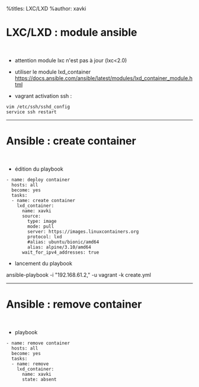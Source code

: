%titles: LXC/LXD
%author: xavki

# LXC/LXD : module ansible

<br>


* attention module lxc n'est pas à jour (lxc<2.0)

* utiliser le module lxd_container
https://docs.ansible.com/ansible/latest/modules/lxd_container_module.html

* vagrant activation ssh :

```
vim /etc/ssh/sshd_config 
service ssh restart
```

----------------------------------------------------------------

# Ansible : create container


<br>


* édition du playbook

```
- name: deploy container
  hosts: all
  become: yes
  tasks:
  - name: create container
    lxd_container:
      name: xavki
      source:
        type: image
        mode: pull
        server: https://images.linuxcontainers.org
        protocol: lxd
        #alias: ubuntu/bionic/amd64
        alias: alpine/3.10/amd64
      wait_for_ipv4_addresses: true
```


* lancement du playbook

ansible-playbook -i "192.168.61.2," -u vagrant -k create.yml

---------------------------------------------------------------------

# Ansible : remove container


<br>


* playbook

```
- name: remove container
  hosts: all
  become: yes
  tasks:
  - name: remove
    lxd_container:
      name: xavki
      state: absent
```
